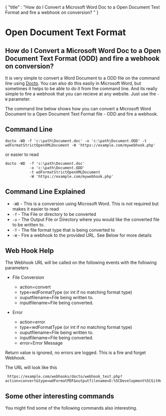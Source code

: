 {
    "title" : "How do I Convert a Microsoft Word Doc to a Open Document Text Format and fire a webhook on conversion? " 
}

Open Document Text Format 
==

How do I Convert a Microsoft Word Doc to a Open Document Text Format (ODD) and fire a webhook on conversion?         
-

It is very simple to convert a Word Document to a ODD file  on the command line using [Docto](https://github.com/tobya/docto). You can also do this easily in Microsoft Word, but sometimes it helps to be able to do it from the command line.  And its really simple to fire a webhook that you can recieve at any website.  Just use the `-W` parameter.   

The command line below shows how you can convert a Microsoft Word Document to a Open Document Text Format file - ODD and fire a webhook.

Command Line 
-

 ````
 docto -WD -f 'c:\path\Document.doc' -o 'c:\path\Document.ODD' -t wdFormatStrictOpenXMLDocument -W 'https://example.com/mywebhook.php'
 ````
 or easier to read
 ````
 docto -WD  -f 'c:\path\Document.doc' 
            -o 'c:\path\Document.ODD' 
            -t wdFormatStrictOpenXMLDocument
            -W 'https://example.com/mywebhook.php'
 ````

Command Line Explained 
-

 - `-WD` -  This is a conversion using Microsoft Word.  This is not required but makes it easier to read
 - `-f` -  The File or directory to be converted 
 - `-o` -  The Output File or Directory where you would like the converted file to be written to.
 - `-T` -  The file format type that is being converted to
 - `-W` -  Fire a webhook to the provided URL. See Below for more details


Web Hook Help
-

The Webhook URL will be called on the following events with the following parameters

  - File Conversion
    - action=convert
    - type=wdFormatType (or int if no matching format type)
    - ouputfilename=File being written to.
    - inputfilename=File being converted.

  - Error
    - action=error
    - type=wdFormatType (or int if no matching format type)
    - ouputfilename=File being written to.
    - inputfilename=File being converted.
    - error=Error Message

Return value is ignored, no errors are logged.  This is a fire and forget Webhook.

The URL will look like this

     https://example.com/webhooks/docto/webhook_test.php?action=convert&type=wdFormatPDF&outputfilename=D:%5CDevelopment%5CGitHub%5CDocTo%5Ctest%5CGeneratedFiles%5Cpie3.pdf&inputfilename=D:%5CDevelopment%5CGitHub%5CDocTo%5Ctest%5CInputfiles%5Cpie3.doc



Some other interesting commands
-

You might find some of the following commands also interesting.

    

